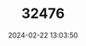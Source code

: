 ---
title: "32476"
category: "Parashorea chinensis"
draft: false
date: 2024-02-22 13:03:50
languages:
  Vietnamese: ["Cho Chi"]
  Chinese: ["Wangtianshu"]
---